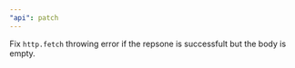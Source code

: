 ```yaml
---
"api": patch
---
```


Fix `http.fetch` throwing error if the repsone is successfult but the body is empty.
